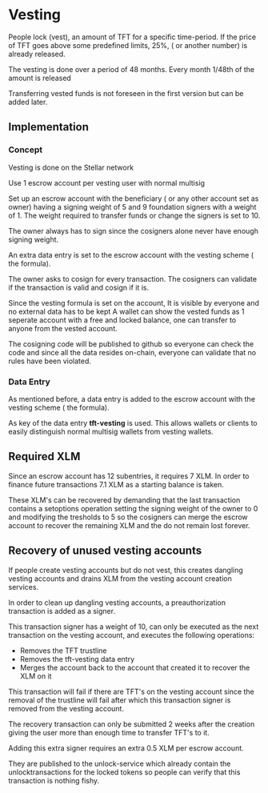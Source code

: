 # Vesting

People lock (vest), an amount of TFT for a specific time-period. If the price of TFT goes above some predefined limits, 25%, ( or another number) is already released.

The vesting is done over a period of 48 months. Every month 1/48th of the amount is released

Transferring vested funds is not foreseen in the first version but can be added later.

## Implementation

### Concept

Vesting is done on the Stellar network

Use 1 escrow account per vesting user with normal multisig

Set up an escrow account with the beneficiary ( or any other account set as owner) having a signing weight of 5 and 9 foundation signers with a weight of 1. The weight required to transfer funds or change the signers is set to 10.

The owner always has to sign since the cosigners alone never have enough signing weight.

An extra data entry is set to the escrow account with the vesting scheme ( the formula).

The owner asks to cosign for every transaction. The cosigners can validate if the transaction is valid and cosign if it is.

Since the vesting formula is set on the account, It is visible by everyone and no external data has to be kept
A wallet can show the vested funds as 1 seperate account with a free and locked balance, one can transfer to anyone from the vested account.

The cosigning code will be published to github so everyone can check the code and since all the data resides on-chain, everyone can validate that no rules have been violated.

### Data Entry

As mentioned before, a data entry is added to the escrow account with the vesting scheme ( the formula).

As key of the data entry **tft-vesting** is used. This allows wallets or clients to easily distinguish normal multisig wallets from  vesting wallets.

## Required XLM

Since an escrow account has 12 subentries, it requires 7 XLM. In order to finance future transactions 7.1 XLM as a starting balance is taken.

These XLM's can be recovered by demanding that the last transaction  contains a setoptions operation  setting the signing weight of the owner to 0 and modifying the tresholds to 5  so the cosigners can merge the escrow account to recover the remaining XLM and the do not remain lost forever.

## Recovery of unused vesting accounts

If people create vesting accounts but do not vest, this creates dangling vesting accounts and drains XLM from the vesting account creation services.

In order to clean up dangling vesting accounts, a preauthorization transaction is added as a signer.

This transaction signer has a weight of 10, can only be executed as the next transaction on the vesting account, and executes the following operations:

- Removes the TFT trustline
- Removes the tft-vesting data entry
- Merges the account back to the account that created it to recover the XLM on it

This transaction will fail if there are TFT's on the vesting account since the removal of the trustline will fail after which this transaction signer is removed from the vesting account.

The recovery transaction can only be submitted 2 weeks after the creation giving the user more than enough time to transfer TFT's to it.

Adding this extra signer requires an extra 0.5 XLM per escrow account.

They are published to the unlock-service  which already contain the unlocktransactions for the locked tokens so people can verify that this transaction is nothing fishy.
